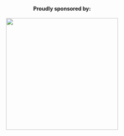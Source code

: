 <br><br>
<p align="center">
   <strong>Proudly sponsored by:</strong>
  <br><br>
  <a rel="noopener" href="https://www.baianat.com/" target="_blank">
    <img width="300" src="https://s3.eu-central-1.amazonaws.com/logaretm/baianat.svg">
  </a>
</p>